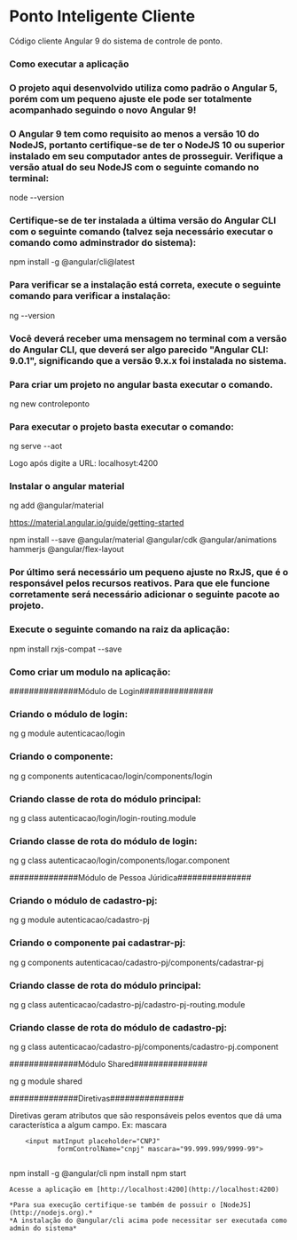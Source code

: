 # Ponto Inteligente Cliente  
Código cliente Angular 9 do sistema de controle de ponto.  
### Como executar a aplicação  

### O projeto aqui desenvolvido utiliza como padrão o Angular 5, porém com um pequeno ajuste ele pode ser totalmente acompanhado seguindo o novo Angular 9!  

### O Angular 9 tem como requisito ao menos a versão 10 do NodeJS, portanto certifique-se de ter o NodeJS 10 ou superior instalado em seu computador antes de prosseguir. Verifique a versão atual do seu NodeJS com o seguinte comando no terminal:  

node --version  

### Certifique-se de ter instalada a última versão do Angular CLI com o seguinte comando (talvez seja necessário executar o comando como adminstrador do sistema):  

npm install -g @angular/cli@latest  

### Para verificar se a instalação está correta, execute o seguinte comando para verificar a instalação:  

ng --version  

### Você deverá receber uma mensagem no terminal com a versão do Angular CLI, que deverá ser algo parecido "Angular CLI: 9.0.1", significando que a versão 9.x.x foi instalada no sistema.  

### Para criar um projeto no angular basta executar o comando. 

ng new controleponto  

### Para executar o projeto basta executar o comando:  

ng serve --aot  

Logo após digite a URL: localhosyt:4200  

### Instalar o angular material

ng add @angular/material  

https://material.angular.io/guide/getting-started  

npm install --save @angular/material @angular/cdk @angular/animations hammerjs @angular/flex-layout   



### Por último será necessário um pequeno ajuste no RxJS, que é o responsável pelos recursos reativos. Para que ele funcione corretamente será necessário adicionar o seguinte pacote ao projeto.  

### Execute o seguinte comando na raiz da aplicação:  

npm install rxjs-compat --save 

### Como criar um modulo na aplicação:  

##############Módulo de Login###############

### Criando o módulo de login:  
ng g module autenticacao/login  

### Criando o componente:  
ng g components autenticacao/login/components/login  

### Criando classe de rota do módulo principal:    
ng g class autenticacao/login/login-routing.module   

### Criando classe de rota do módulo de login:  
ng g class autenticacao/login/components/logar.component  

##############Módulo de Pessoa Júridica###############

### Criando o módulo de cadastro-pj:  
ng g module autenticacao/cadastro-pj  

### Criando o componente pai cadastrar-pj:  
ng g components autenticacao/cadastro-pj/components/cadastrar-pj  

### Criando classe de rota do módulo principal:    
ng g class autenticacao/cadastro-pj/cadastro-pj-routing.module   

### Criando classe de rota do módulo de cadastro-pj:  
ng g class autenticacao/cadastro-pj/components/cadastro-pj.component  

##############Módulo Shared###############

ng g module shared  

##############Diretivas###############

Diretivas geram atributos que são responsáveis pelos eventos que dá uma característica a algum campo.
Ex: mascara
```
	<input matInput placeholder="CNPJ"
    		formControlName="cnpj" mascara="99.999.999/9999-99">


```

npm install -g @angular/cli
npm install
npm start
```
Acesse a aplicação em [http://localhost:4200](http://localhost:4200)  

*Para sua execução certifique-se também de possuir o [NodeJS](http://nodejs.org).*  
*A instalação do @angular/cli acima pode necessitar ser executada como admin do sistema*  
